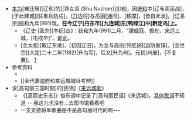 - [本为](https://baike.baidu.com/item/%E6%9D%A5%E8%BF%9C%E5%9F%8E/23173668?fr=aladdin)[被迁居][辽东]的[[熟女真 (Shu Nvzhen)]][地]，因[统和](983—1012)中[辽与高丽战]，[于此建城][驻重兵防戍]。辽[边将]与高丽[通问]、[移牒]，[皆自此发]。[辽圣宗]统和九年(991)筑。__在今辽宁[丹东市][九连城]东[鸭绿江]中[黔定岛]上。__
    - 《辽史·[圣宗][本纪]四》：统和九年(991)二月，“建威寇、振化、来远三城，[屯戍卒]”。[即此](https://www.cidianwang.com/lishi/diming/1/15541ow.htm)。
    - [金太祖][取辽东地]，[初因辽旧]，为金与高丽[邻接]的[边防重镇]。[金世宗][大定]二十二年(1182)[升为军]，后又[升为州]。元初[州废]，[不复置]。 [1](((_tuDO18M5)))
- 参考资料
    - [1]: [高文德][主编]．《[中国少数民族史][大辞典]》：[吉林教育出版社]，1995年12月：第1051页
    - [[金代婆速府和来远城城址考辨]]
- 求[高句丽三国时期]的[民谣]《[来远城歌](https://zhidao.baidu.com/question/311372367.html)》
    - 《[高丽史乐志]》俗乐调中记录了[高句丽民谣]《来远城》。[具体歌词](https://zhidao.baidu.com/usercenter?uid=85b54069236f25705e791004&role=team)不知道 -- 我这儿也没有...去图书馆看看吧
    - 一支文德将军歌曲是不是高句丽时代的啊---
